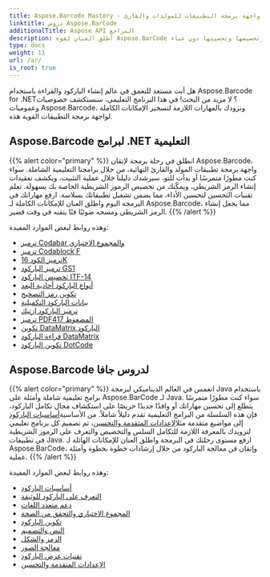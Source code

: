 ```yaml
---
title: Aspose.Barcode Mastery - واجهة برمجة التطبيقات للمولدات والقارئ
linktitle: دروس Aspose.BarCode
additionalTitle: Aspose API المراجع
description: أطلق العنان لقوة Aspose.BarCode من خلال برامجنا التعليمية الشاملة. تعلم خطوة بخطوة كيفية إنشاء الرموز الشريطية وتخصيصها وتحسينها دون عناء.
type: docs
weight: 11
url: /ar/
is_root: true
---
```


هل أنت مستعد للتعمق في عالم إنشاء الباركود والقراءة باستخدام Aspose.Barcode for .NET؟ لا مزيد من البحث! في هذا البرنامج التعليمي، سنستكشف خصوصيات وعموميات Aspose.Barcode، ونزودك بالمهارات اللازمة لتسخير الإمكانات الكاملة لواجهة برمجة التطبيقات القوية هذه.


## Aspose.Barcode لبرامج .NET التعليمية
{{% alert color="primary" %}}
انطلق في رحلة برمجة لإتقان Aspose.Barcode، واجهة برمجة تطبيقات المولد والقارئ النهائية، من خلال برامجنا التعليمية الشاملة. سواء كنت مطورًا متمرسًا أو بدأت للتو، سيرشدك دليلنا خلال عملية التثبيت، ويكشف تعقيدات إنشاء الرمز الشريطي، ويمكّنك من تخصيص الرموز الشريطية الخاصة بك بسهولة. تعلم تقنيات التحسين لتحسين الأداء، مما يضمن تشغيل تطبيقاتك بسلاسة. ارفع مهاراتك في البرمجة اليوم واطلق العنان للإمكانات الكاملة لـ Aspose.Barcode، مما يجعل إنشاء الرمز الشريطي ومسحه ضوئيًا فنًا يتقنه في وقت قصير.
{{% /alert %}}

وهذه روابط لبعض الموارد المفيدة:
 
- [ترميز Codabar والمجموع الاختباري](./net/codabar-encoding-and-checksum/)
- [ترميز Codablock F](./net/codablock-f-encoding/)
- [ترميز الكود 16K](./net/code-16k-encoding/)
- [ترميز الباركود GS1](./net/gs1-barcode-encoding/)
- [تخصيص الباركود ITF-14](./net/itf-14-barcode-customization/)
- [أنواع الباركود أحادية البعد](./net/one-dimensional-barcode-types/)
- [تكوين رمز التصحيح](./net/patch-code-configuration/)
- [بيانات الباركود التكميلية](./net/supplemental-barcode-data/)
- [ترميز الباركود ازتيك](./net/aztec-barcode-encoding/)
- [ترميز PDF417 المضغوط](./net/compact-pdf417-encoding/)
- [تكوين DataMatrix الباركود](./net/datamatrix-barcode-configuration/)
- [قراءة الباركود DataMatrix](./net/datamatrix-barcode-reading/)
- [تكوين الباركود DotCode](./net/dotcode-barcode-configuration/)



## Aspose.Barcode لدروس جافا
{{% alert color="primary" %}}
 انغمس في العالم الديناميكي لبرمجة Java باستخدام برامج تعليمية شاملة وأمثلة على Aspose.BarCode لـ Java. سواء كنت مطورًا متمرسًا يتطلع إلى تحسين مهاراتك أو وافدًا جديدًا حريصًا على استكشاف مجال تكامل الباركود، فإن هذه السلسلة من البرامج التعليمية تقدم دليلاً شاملاً. من الأساسية[أساسيات الباركود](./java/barcode-basics/) إلى مواضيع متقدمة مثل[الإعدادات المتقدمة والتحسين](./java/advanced-settings-and-optimization/)، تم تصميم كل برنامج تعليمي لتزويدك بالمعرفة اللازمة للتكامل السلس والتخصيص والتعرف على الرموز الشريطية في تطبيقات Java. ارفع مستوى رحلتك في البرمجة واطلق العنان للإمكانات الهائلة لـ Aspose.BarCode، وإتقان فن معالجة الباركود من خلال إرشادات خطوة بخطوة وأمثلة عملية.
{{% /alert %}}

وهذه روابط لبعض الموارد المفيدة:

- [أساسيات الباركود](./java/barcode-basics/)
- [التعرف على الباركود للوثيقة](./java/document-barcode-recognition/)
- [دعم متعدد اللغات](./java/multilingual-support/)
- [المجموع الاختباري والتحقق من الصحة](./java/checksum-and-validation/)
- [تكوين الباركود](./java/barcode-configuration/)
- [النص والتصميم](./java/text-and-styling/)
- [الرمز والشكل](./java/symbology-and-format/)
- [معالجة الصور](./java/image-manipulation/)
- [تقنيات عرض الباركود](./java/barcode-rendering-techniques/)
- [الإعدادات المتقدمة والتحسين](./java/advanced-settings-and-optimization/)
